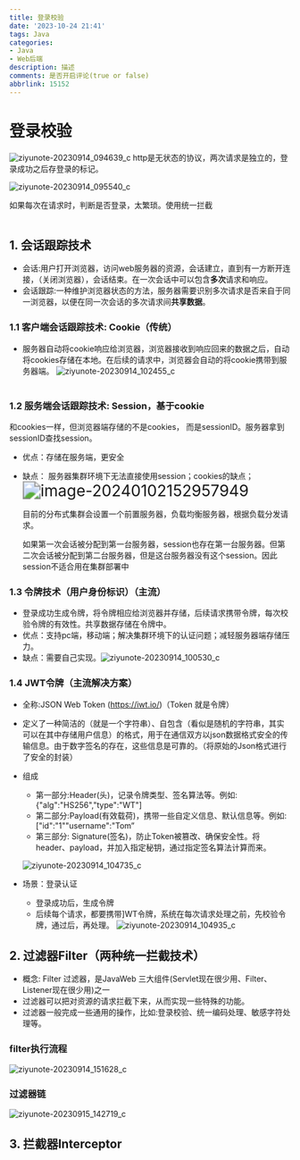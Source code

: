 ```yaml
---
title: 登录校验
date: '2023-10-24 21:41'
tags: Java
categories: 
- Java
- Web后端
description: 描述
comments: 是否开启评论(true or false)
abbrlink: 15152
---
```


# 登录校验

![ziyunote-20230914_094639_c](https://hedy-1321816972.cos.ap-guangzhou.myqcloud.com/img/blog202311250035205.webp)
http是无状态的协议，两次请求是独立的，登录成功之后存登录的标记。

![ziyunote-20230914_095540_c](https://hedy-1321816972.cos.ap-guangzhou.myqcloud.com/img/blog202311250035315.webp)

如果每次在请求时，判断是否登录，太繁琐。使用统一拦截
 <br> <br>

## 1. 会话跟踪技术

- 会话:用户打开浏览器，访问web服务器的资源，会话建立，直到有一方断开连接，（关闭浏览器），会话结束。在一次会话中可以包含**多次**请求和响应。
- 会话跟踪:一种维护浏览器状态的方法，服务器需要识别多次请求是否来自于同一浏览器，以便在同一次会话的多次请求间**共享数据**。

### 1.1 客户端会话跟踪技术: Cookie（传统）

- 服务器自动将cookie响应给浏览器，浏览器接收到响应回来的数据之后，自动将cookies存储在本地。在后续的请求中，浏览器会自动的将cookie携带到服务器端。
![ziyunote-20230914_102455_c](https://hedy-1321816972.cos.ap-guangzhou.myqcloud.com/img/blog202311250035779.webp)
 <br> <br>

### 1.2  服务端会话跟踪技术: Session，基于cookie

和cookies一样，但浏览器端存储的不是cookies， 而是sessionID。服务器拿到sessionID查找session。

- 优点：存储在服务端，更安全

-  缺点： 服务器集群环境下无法直接使用session；cookies的缺点；
	 <br><img src="https://hedy-1321816972.cos.ap-guangzhou.myqcloud.com/img/blog202401022013157.webp" alt="image-20240102152957949" style="zoom:200%;" />
	
	 目前的分布式集群会设置一个前置服务器，负载均衡服务器，根据负载分发请求。
	
	 如果第一次会话被分配到第一台服务器，session也存在第一台服务器。但第二次会话被分配到第二台服务器，但是这台服务器没有这个session。因此session不适合用在集群部署中

### 1.3 令牌技术（用户身份标识）（主流）

- 登录成功生成令牌，将令牌相应给浏览器并存储，后续请求携带令牌，每次校验令牌的有效性。共享数据存储在令牌中。
- 优点：支持pc端，移动端；解决集群环境下的认证问题；减轻服务器端存储压力。
- 缺点：需要自己实现。![ziyunote-20230914_100530_c](https://hedy-1321816972.cos.ap-guangzhou.myqcloud.com/img/blog202311250035278.webp)



 

###  1.4 JWT令牌（主流解决方案）

- 全称:JSON Web Token (https://iwt.io/)（Token 就是令牌）
- 定义了一种简洁的（就是一个字符串）、自包含（看似是随机的字符串，其实可以在其中存储用户信息）的格式，用于在通信双方以json数据格式安全的传输信息。由于数字签名的存在，这些信息是可靠的。（将原始的Json格式进行了安全的封装）
- 组成
	- 第一部分:Header(头)，记录令牌类型、签名算法等。例如:{"alg":"HS256","type":"WT"]
	- 第二部分:Payload(有效载荷)，携带一些自定义信息、默认信息等。例如:["id":"1""username":"Tom”
	- 第三部分: Signature(签名)，防止Token被篡改、确保安全性。将header、payload，并加入指定秘钥，通过指定签名算法计算而来。

  ![ziyunote-20230914_104735_c](https://hedy-1321816972.cos.ap-guangzhou.myqcloud.com/img/blog202311250035762.webp)
- 场景：登录认证
	- 登录成功后，生成令牌
	- 后续每个请求，都要携带]WT令牌，系统在每次请求处理之前，先校验令牌，通过后，再处理。
	![ziyunote-20230914_104935_c](https://hedy-1321816972.cos.ap-guangzhou.myqcloud.com/img/blog202311250035198.webp)



## 2. 过滤器Filter（两种统一拦截技术）

- 概念: Filter 过滤器，是JavaWeb 三大组件(Servlet现在很少用、Filter、Listener现在很少用)之一
- 过滤器可以把对资源的请求拦截下来，从而实现一些特殊的功能。
- 过滤器一般完成一些通用的操作，比如:登录校验、统一编码处理、敏感字符处理等。
### filter执行流程
![ziyunote-20230914_151628_c](https://hedy-1321816972.cos.ap-guangzhou.myqcloud.com/img/blog202311250035093.webp)
### 过滤器链

![ziyunote-20230915_142719_c](https://hedy-1321816972.cos.ap-guangzhou.myqcloud.com/img/blog202311250035323.webp)

## 3. 拦截器Interceptor
